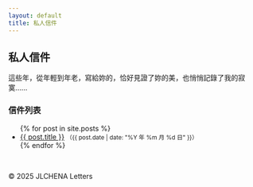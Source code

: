 ```yaml
---
layout: default
title: 私人信件
---
```


<audio id="bgm" loop>
  <source src="/music/background.mp3" type="audio/mpeg">
</audio>

<script>
function checkPassword() {
    var password = prompt("請輸入密碼：");
    var encoded = btoa(password); // 轉換成 Base64
    if (encoded !== "bXlzZWNyZXQxMjM=") {
        alert("密碼錯誤");
        window.location.href = "https://google.com"; // 錯誤時跳轉
    } else {
        const audio = document.getElementById('bgm');
        if (audio) {
            audio.play().catch(e => console.warn("音樂播放失敗", e));
        }
    }
}
checkPassword();

// 點信件連結後停止音樂
document.addEventListener("DOMContentLoaded", () => {
    const audio = document.getElementById('bgm');
    document.querySelectorAll("a").forEach(link => {
        link.addEventListener("click", () => {
            if (audio) {
                audio.pause();
                audio.currentTime = 0;
            }
        });
    });
});
</script>

## 私人信件

這些年，從年輕到年老，寫給妳的，恰好見證了妳的美，也悄悄記錄了我的寂寞……

### 信件列表

<ul>
  {% for post in site.posts %}
    <li>
      <a href="{{ post.url }}">{{ post.title }}</a>
      <small>（{{ post.date | date: "%Y 年 %m 月 %d 日" }}）</small>
    </li>
  {% endfor %}
</ul>

<br>
<p>© 2025 JLCHENA Letters</p>